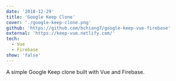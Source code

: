 ```yaml
---
date: '2018-12-29'
title: 'Google Keep Clone'
cover: './google-keep-clone.png'
github: 'https://github.com/bchiang7/google-keep-vue-firebase'
external: 'https://keep-vue.netlify.com/'
tech:
  - Vue
  - Firebase
show: 'false'
---
```


A simple Google Keep clone built with Vue and Firebase.
